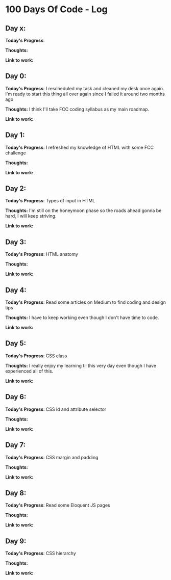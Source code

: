 # 100 Days Of Code - Log

## Day x: 

**Today's Progress**: 

**Thoughts:** 

**Link to work:**


## Day 0: 

**Today's Progress**: I rescheduled my task and cleaned my desk once again. I'm ready to start this thing all over again since  I failed it around two months ago

**Thoughts:** I think I'll take FCC coding syllabus as my main roadmap.

**Link to work:**

## Day 1: 

**Today's Progress**: I refreshed my knowledge of HTML with some FCC challenge

**Thoughts:** 

**Link to work:**

## Day 2: 

**Today's Progress**: Types of input in HTML

**Thoughts:** I'm still on the honeymoon phase so the roads ahead gonna be hard, I will keep striving.

**Link to work:**

## Day 3: 

**Today's Progress**: HTML anatomy

**Thoughts:** 

**Link to work:**

## Day 4: 

**Today's Progress**: Read some articles on Medium to find coding and design tips 

**Thoughts:** I have to keep working even though I don't have time to code.

**Link to work:**

## Day 5: 

**Today's Progress**: CSS class

**Thoughts:** I really enjoy my learning til this very day even though I have experienced all of this.

**Link to work:**

## Day 6: 

**Today's Progress**: CSS id and attribute selector

**Thoughts:** 

**Link to work:**

## Day 7: 

**Today's Progress**: CSS margin and padding

**Thoughts:** 

**Link to work:**

## Day 8: 

**Today's Progress**: Read some Eloquent JS pages 

**Thoughts:** 

**Link to work:**

## Day 9: 

**Today's Progress**: CSS hierarchy

**Thoughts:** 

**Link to work:**


